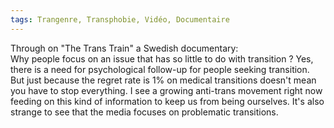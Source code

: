 ```yaml
---
tags: Trangenre, Transphobie, Vidéo, Documentaire 
---
```


Through on "The Trans Train" a Swedish documentary:  
Why people focus on an issue that has so little to do with transition ? Yes, there is a need for psychological follow-up for people seeking transition. But just because the regret rate is 1% on medical transitions doesn't mean you have to stop everything. I see a growing anti-trans movement right now feeding on this kind of information to keep us from being ourselves. It's also strange to see that the media focuses on problematic transitions.

